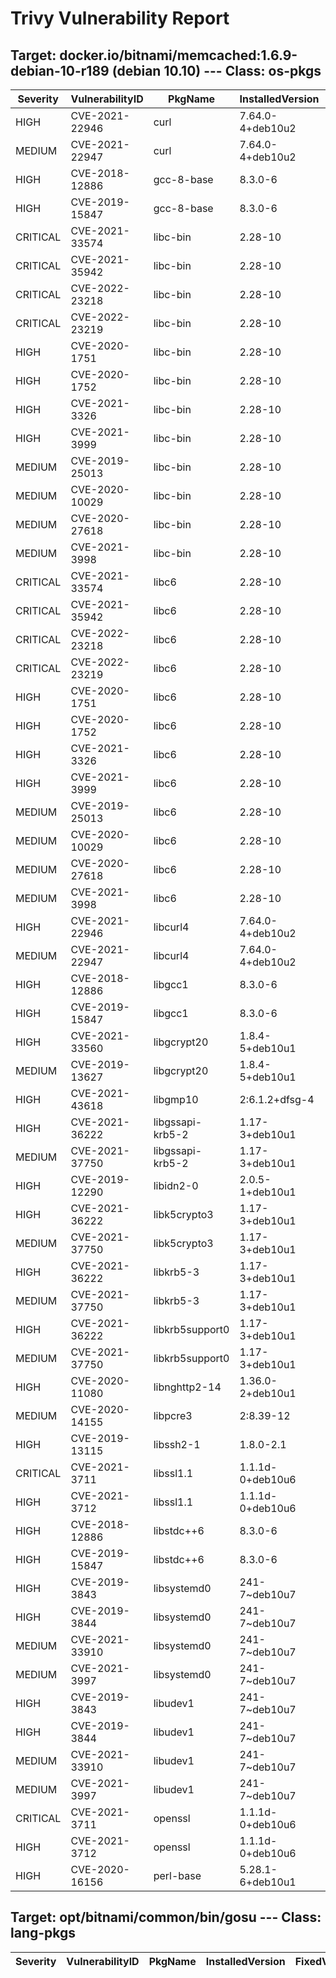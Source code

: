 # Trivy Vulnerability Report

## Target: docker.io/bitnami/memcached:1.6.9-debian-10-r189 (debian 10.10) --- Class: os-pkgs
|Severity|VulnerabilityID|PkgName|InstalledVersion|FixedVersion|
|--------|---------------|-------|----------------|------------|
|HIGH|CVE-2021-22946|curl|7.64.0-4+deb10u2||
|MEDIUM|CVE-2021-22947|curl|7.64.0-4+deb10u2||
|HIGH|CVE-2018-12886|gcc-8-base|8.3.0-6||
|HIGH|CVE-2019-15847|gcc-8-base|8.3.0-6||
|CRITICAL|CVE-2021-33574|libc-bin|2.28-10||
|CRITICAL|CVE-2021-35942|libc-bin|2.28-10||
|CRITICAL|CVE-2022-23218|libc-bin|2.28-10||
|CRITICAL|CVE-2022-23219|libc-bin|2.28-10||
|HIGH|CVE-2020-1751|libc-bin|2.28-10||
|HIGH|CVE-2020-1752|libc-bin|2.28-10||
|HIGH|CVE-2021-3326|libc-bin|2.28-10||
|HIGH|CVE-2021-3999|libc-bin|2.28-10||
|MEDIUM|CVE-2019-25013|libc-bin|2.28-10||
|MEDIUM|CVE-2020-10029|libc-bin|2.28-10||
|MEDIUM|CVE-2020-27618|libc-bin|2.28-10||
|MEDIUM|CVE-2021-3998|libc-bin|2.28-10||
|CRITICAL|CVE-2021-33574|libc6|2.28-10||
|CRITICAL|CVE-2021-35942|libc6|2.28-10||
|CRITICAL|CVE-2022-23218|libc6|2.28-10||
|CRITICAL|CVE-2022-23219|libc6|2.28-10||
|HIGH|CVE-2020-1751|libc6|2.28-10||
|HIGH|CVE-2020-1752|libc6|2.28-10||
|HIGH|CVE-2021-3326|libc6|2.28-10||
|HIGH|CVE-2021-3999|libc6|2.28-10||
|MEDIUM|CVE-2019-25013|libc6|2.28-10||
|MEDIUM|CVE-2020-10029|libc6|2.28-10||
|MEDIUM|CVE-2020-27618|libc6|2.28-10||
|MEDIUM|CVE-2021-3998|libc6|2.28-10||
|HIGH|CVE-2021-22946|libcurl4|7.64.0-4+deb10u2||
|MEDIUM|CVE-2021-22947|libcurl4|7.64.0-4+deb10u2||
|HIGH|CVE-2018-12886|libgcc1|8.3.0-6||
|HIGH|CVE-2019-15847|libgcc1|8.3.0-6||
|HIGH|CVE-2021-33560|libgcrypt20|1.8.4-5+deb10u1||
|MEDIUM|CVE-2019-13627|libgcrypt20|1.8.4-5+deb10u1||
|HIGH|CVE-2021-43618|libgmp10|2:6.1.2+dfsg-4||
|HIGH|CVE-2021-36222|libgssapi-krb5-2|1.17-3+deb10u1|1.17-3+deb10u2|
|MEDIUM|CVE-2021-37750|libgssapi-krb5-2|1.17-3+deb10u1|1.17-3+deb10u3|
|HIGH|CVE-2019-12290|libidn2-0|2.0.5-1+deb10u1||
|HIGH|CVE-2021-36222|libk5crypto3|1.17-3+deb10u1|1.17-3+deb10u2|
|MEDIUM|CVE-2021-37750|libk5crypto3|1.17-3+deb10u1|1.17-3+deb10u3|
|HIGH|CVE-2021-36222|libkrb5-3|1.17-3+deb10u1|1.17-3+deb10u2|
|MEDIUM|CVE-2021-37750|libkrb5-3|1.17-3+deb10u1|1.17-3+deb10u3|
|HIGH|CVE-2021-36222|libkrb5support0|1.17-3+deb10u1|1.17-3+deb10u2|
|MEDIUM|CVE-2021-37750|libkrb5support0|1.17-3+deb10u1|1.17-3+deb10u3|
|HIGH|CVE-2020-11080|libnghttp2-14|1.36.0-2+deb10u1||
|MEDIUM|CVE-2020-14155|libpcre3|2:8.39-12||
|HIGH|CVE-2019-13115|libssh2-1|1.8.0-2.1||
|CRITICAL|CVE-2021-3711|libssl1.1|1.1.1d-0+deb10u6|1.1.1d-0+deb10u7|
|HIGH|CVE-2021-3712|libssl1.1|1.1.1d-0+deb10u6|1.1.1d-0+deb10u7|
|HIGH|CVE-2018-12886|libstdc++6|8.3.0-6||
|HIGH|CVE-2019-15847|libstdc++6|8.3.0-6||
|HIGH|CVE-2019-3843|libsystemd0|241-7~deb10u7||
|HIGH|CVE-2019-3844|libsystemd0|241-7~deb10u7||
|MEDIUM|CVE-2021-33910|libsystemd0|241-7~deb10u7|241-7~deb10u8|
|MEDIUM|CVE-2021-3997|libsystemd0|241-7~deb10u7||
|HIGH|CVE-2019-3843|libudev1|241-7~deb10u7||
|HIGH|CVE-2019-3844|libudev1|241-7~deb10u7||
|MEDIUM|CVE-2021-33910|libudev1|241-7~deb10u7|241-7~deb10u8|
|MEDIUM|CVE-2021-3997|libudev1|241-7~deb10u7||
|CRITICAL|CVE-2021-3711|openssl|1.1.1d-0+deb10u6|1.1.1d-0+deb10u7|
|HIGH|CVE-2021-3712|openssl|1.1.1d-0+deb10u6|1.1.1d-0+deb10u7|
|HIGH|CVE-2020-16156|perl-base|5.28.1-6+deb10u1||

## Target: opt/bitnami/common/bin/gosu --- Class: lang-pkgs
|Severity|VulnerabilityID|PkgName|InstalledVersion|FixedVersion|
|--------|---------------|-------|----------------|------------|
